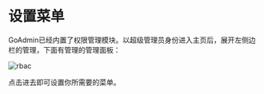 # 设置菜单

GoAdmin已经内置了权限管理模块。以超级管理员身份进入主页后，展开左侧边栏的管理，下面有管理的管理面板：

![rbac](http://quick.go-admin.cn/docs/menus.png)

点击进去即可设置你所需要的菜单。

